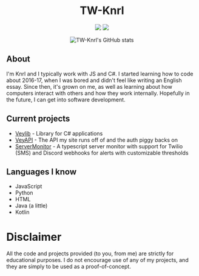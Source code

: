 <div align="center">

# TW-Knrl

[![](https://wakatime.com/badge/user/0ccf7ed5-30a2-486d-8ea4-6b0ca58cd9c9.svg)](https://wakatime.com/@0ccf7ed5-30a2-486d-8ea4-6b0ca58cd9c9)
![](https://komarev.com/ghpvc/?username=verlox&color=blueviolet)

![TW-Knrl's GitHub stats](https://github-readme-stats.vercel.app/api?username=TW-Knrl&show_icons=true&theme=radical)

</div>

## About
I'm Knrl and I typically work with JS and C#. I started learning how to code about 2016-17, when I was bored and didn't feel like writing an English essay. Since then, it's grown on me, as well as learning about how computers interact with others and how they work internally. Hopefully in the future, I can get into software development.

## Current projects
* [Veylib](https://veylib.netlify.app) - Library for C# applications
* [VeyAPI](https://veyapi.netlify.app) - The API my site runs off of and the auth piggy backs on
* [ServerMonitor](https://svrmonitor.netlify.app) - A typescript server monitor with support for Twilio (SMS) and Discord webhooks for alerts with customizable thresholds

## Languages I know
* JavaScript
* Python
* HTML
* Java (a little)
* Kotlin

# Disclaimer
All the code and projects provided (to you, from me) are strictly for educational purposes. I do not encourage use of any of my projects, and they are simply to be used as a proof-of-concept.
